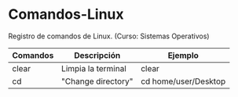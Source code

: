 # Comandos-Linux
Registro de comandos de Linux. (Curso: Sistemas Operativos)

|Comandos|Descripción|Ejemplo|
|--------|-----------|-------|
|clear|Limpia la terminal|clear|
|cd|"Change directory"|cd home/user/Desktop|
